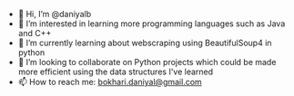 - 👋 Hi, I’m @daniyalb
- 👀 I’m interested in learning more programming languages such as Java and C++
- 🌱 I’m currently learning about webscraping using BeautifulSoup4 in python
- 💞️ I’m looking to collaborate on Python projects which could be made more efficient using the data structures I've learned
- 📫 How to reach me: bokhari.daniyal@gmail.com

<!---
daniyalb/daniyalb is a ✨ special ✨ repository because its `README.md` (this file) appears on your GitHub profile.
You can click the Preview link to take a look at your changes.
--->
